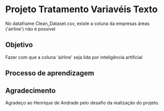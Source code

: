 # Projeto Tratamento Variavéis Texto

No dataframe Clean_Dataset.csv, existe a coluna da empresas áreas ('airline') não é possível 


## Objetivo

Fazer com que a coluna 'airline' seja lida por inteligência artificial

## Processo de aprendizagem


## Agradecimento

Agradeço ao Henrique de Andrade pelo desafio da realização do projeto.
